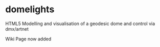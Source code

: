 domelights
==========

HTML5 Modelling and visualisation of a geodesic dome and control via dmx/artnet

Wiki Page now added
